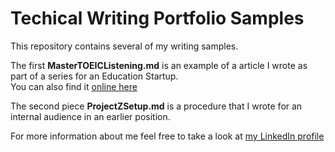 # Techical Writing Portfolio Samples

This repository contains several of my writing samples.

The first **MasterTOEICListening.md** is an example of a article I wrote as part of a series for an Education Startup.  
You can also find it [online here](http://www.fluentu.com/toeic/blog/toeic-listening-tips/)

The second piece **ProjectZSetup.md** is a procedure that I wrote for an internal audience in an earlier position.

For more information about me feel free to take a look at [my LinkedIn profile](https://linkedin.com/in/bretthau)
